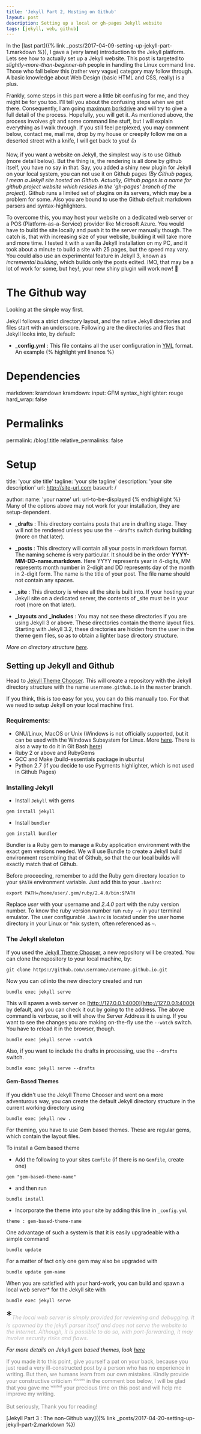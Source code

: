 ```yaml
---
title: 'Jekyll Part 2, Hosting on Github'
layout: post
description: Setting up a local or gh-pages Jekyll website
tags: [jekyll, web, github]
---
```


In the [last part]({% link _posts/2017-04-09-setting-up-jekyll-part-1.markdown %}), I gave a (very lame) introduction to the Jekyll platform. Lets see how to actually set up a Jekyll website. This post is targeted to *slightly-more-than-beginner-ish* people in handling the Linux command line. Those who fall below this (rather very vague) category may follow through. A basic knowledge about Web Design (basic HTML and CSS, really) is a plus.

Frankly, some steps in this part were a little bit confusing for me, and they might be for you too. I'll tell you about the confusing steps when we get there. Consequently, I am going [maximum borkdrive](https://www.google.co.in/search?q=maximum+borkdrive) and will try to give a full detail of the process. Hopefully, you will get it. As mentioned above, the process involves *git* and some command line stuff, but I will explain everything as I walk through. If you still feel perplexed, you may comment below, contact me, mail me, drop by my house or creepily follow me on a deserted street with a knife, I will get back to you! :+1:

Now, if you want a website on Jekyll, the simplest way is to use Github (more detail below). But the thing is, the rendering is all done by github itself, you have no say in that. Say, you added a shiny new plugin for Jekyll on your local system, you can not use it on Github pages *(By Github pages, I mean a Jekyll site hosted on Github. Actually, Github pages is a name for github project website which resides in the 'gh-pages' branch of the project)*. Github runs a limited set of plugins on its servers, which may be a problem for some. Also you are bound to use the Github default markdown parsers and syntax-highlighters.

To overcome this, you may host your website on a dedicated web server or a POS (Platform-as-a-Service) provider like Microsoft Azure. You would have to build the site locally and push it to the server manually though. The catch is, that with increasing size of your website, building it will take more and more time. I tested it with a vanilla Jekyll installation on my PC, and it took about a minute to build a site with 25 pages, but the speed may vary. You could also use an experimental feature in Jekyll 3, known as *incremental building*, which builds only the posts edited. IMO, that may be a lot of work for some, but hey!, your new shiny plugin will work now! :grimacing:

# The Github way #

Looking at the simple way first.

Jekyll follows a strict directory layout, and the native Jekyll directories and files start with an underscore. Following are the directories and files that Jekyll looks into, by default:

- **_config.yml** : This file contains all the user configuration in [YML](https://en.wikipedia.org/wiki/YAML) format. An example
{% highlight yml linenos %}
# Dependencies
markdown: kramdown
kramdown:
  input: GFM
  syntax_highlighter: rouge
  hard_wrap: false

# Permalinks
permalink:          /blog/:title
relative_permalinks: false

# Setup
title:            'your site title'
tagline:          'your site tagline'
description:      'your site description'
url:              http://site-url.com
baseurl:          /

author:
  name:           'your name'
  url:            url-to-be-displayed
{% endhighlight %}
Many of the options above may not work for your installation, they are setup-dependent.

- **_drafts** : This directory contains posts that are in drafting stage. They will not be rendered unless you use the <code>--drafts</code> switch during building (more on that later).

- **_posts** : This directory will contain all your posts in markdown format. The naming scheme is very particular. It should be in the order **YYYY-MM-DD-name.markdown**. Here YYYY represents year in 4-digits, MM represents month number in 2-digit and DD represents day of the month in 2-digit form. The name is the title of your post. The file name should not contain any spaces.

- **_site** : This directory is where all the site is built into. If your hosting your Jekyll site on a dedicated server, the contents of _site must be in your root (more on that later).

- **\_layouts** and **\_includes** : You may not see these directories if you are using Jekyll 3 or above. These directories contain the theme layout files. Starting with Jekyll 3.2, these directories are hidden from the user in the theme gem files, so as to obtain a lighter base directory structure. 

*More on directory structure [here](https://jekyllrb.com/docs/structure/).*

## Setting up Jekyll and Github

Head to [Jekyll Theme Chooser](https://pages.github.com/themes/). This will create a repository with the Jekyll directory structure with the name <code>username.github.io</code> in the <code>master</code> branch.

If you think, this is too easy for you, you can do this manually too. For that we need to setup Jekyll on your local machine first.

### Requirements:
+ GNU/Linux, MacOS or Unix (Windows is not officially supported, but it can be used with the Windows Subsystem for Linux. More [here](https://jekyllrb.com/docs/windows/). There is also a way to do it in Git Bash [here](http://programminghistorian.org/lessons/building-static-sites-with-jekyll-github-pages#on-windows-))
+ Ruby 2 or above and RubyGems
+ GCC and Make (build-essentials package in ubuntu)
+ Python 2.7 (if you decide to use Pygments highlighter, which is not used in Github Pages)

### Installing Jekyll
- Install <code>Jekyll</code> with gems
```
gem install jekyll
```
- Install <code>bundler</code>
```
gem install bundler
```
Bundler is a Ruby gem to manage a Ruby application environment with the exact gem versions needed. We will use Bundle to create a Jekyll build environment resembling that of Github, so that the our local builds will exactly match that of Github.

Before proceeding, remember to add the Ruby gem directory location to your ```$PATH``` environment variable. Just add this to your ```.bashrc```:
```
export PATH=/home/user/.gem/ruby/2.4.0/bin:$PATH
```
Replace *user* with your username and *2.4.0* part with the ruby version number. To know the ruby version number run ```ruby -v``` in your terminal emulator. The user configurable ```.bashrc``` is located under the user home directory in your Linux or \*nix system, often referenced as ```~```.

### The Jekyll skeleton
If you used the [Jekyll Theme Chooser](https://pages.github.com/themes/), a new repository will be created. You can clone the repository to your local machine, by:
```
git clone https://github.com/username/username.github.io.git
```
Now you can <code>cd</code> into the new directory created and run
```
bundle exec jekyll serve
```
This will spawn a web server on [http://127.0.0.1:4000](http://127.0.0.1:4000) by default, and you can check it out by going to the address. The above command is verbose, so it will show the Server Address it is using. If you want to see the changes you are making on-the-fly use the <code>--watch</code> switch. You have to reload it in the browser, though.
```
bundle exec jekyll serve --watch
```
Also, if you want to include the drafts in processing, use the <code>--drafts</code> switch.
```
bundle exec jekyll serve --drafts
```

#### Gem-Based Themes

If you didn't use the Jekyll Theme Chooser and went on a more adventurous way, you can create the default Jekyll directory structure in the current working directory using 
```
bundle exec jekyll new .
```
For theming, you have to use Gem based themes. These are regular gems, which contain the layout files. 

To install a Gem based theme
- Add the following to your sites <code>Gemfile</code> (if there is no <code>Gemfile</code>, create one)
```
gem "gem-based-theme-name"
```
- and then run
```
bundle install
```
- Incorporate the theme into your site by adding this line in <code>_config.yml</code>
```
theme : gem-based-theme-name
```

One advantage of such a system is that it is easily upgradeable with a simple command
```
bundle update
```
For a matter of fact only one gem may also be upgraded with
```
bundle update gem-name
```

When you are satisfied with your hard-work, you can build and spawn a local web server* for the Jekyll site with
```
bundle exec jekyll serve
```
<span style="font-size: 30px; margin: 0px;">\*</span><cite style="color: #bdbdbd; font-size: 0.9rem">*The local web server is simply provided for reviewing and debugging. It is spawned by the jekyll parser itself and does not serve the website to the internet. Although, it is possible to do so, with port-forwarding, it may involve security risks and flaws.*</cite>


*For more details on Jekyll gem based themes, look [here](https://jekyllrb.com/docs/themes/)*



<p style="color: #888888">If you made it to this point, give yourself a pat on your back, because you just read a very ill-constructed post by a person who has no experience in writing. But then, we humans learn from our own mistakes. Kindly provide your constructive criticism <sup style="font-size: 9px">abuses</sup> in the comment box below, I will be glad that you gave me <sup style="font-size: 9px">wasted</sup> your precious time on this post and will help me improve my writing.<br/><br/>But seriously, Thank you for reading!</p> 


[Jekyll Part 3 : The non-Github way]({% link _posts/2017-04-20-setting-up-jekyll-part-2.markdown %})